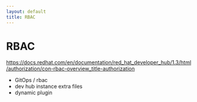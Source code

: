 ```yaml
---
layout: default
title: RBAC
---
```


# RBAC

https://docs.redhat.com/en/documentation/red_hat_developer_hub/1.3/html/authorization/con-rbac-overview_title-authorization

* GitOps / rbac
* dev hub instance extra files
* dynamic plugin